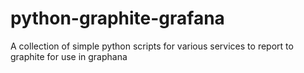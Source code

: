 # python-graphite-grafana

A collection of simple python scripts for various services to report to graphite for use in graphana
